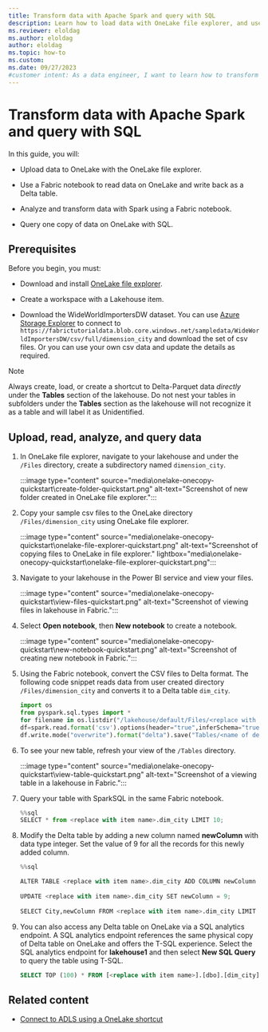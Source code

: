 ```yaml
---
title: Transform data with Apache Spark and query with SQL
description: Learn how to load data with OneLake file explorer, and use a Fabric notebook to transform the data and then query with SQL.
ms.reviewer: eloldag
ms.author: eloldag
author: eloldag
ms.topic: how-to
ms.custom:
ms.date: 09/27/2023
#customer intent: As a data engineer, I want to learn how to transform data with Apache Spark and query it with SQL using OneLake and Fabric notebooks so that I can efficiently analyze and manipulate data in my lakehouse workspace.
---
```


# Transform data with Apache Spark and query with SQL

In this guide, you will:

- Upload data to OneLake with the OneLake file explorer.

- Use a Fabric notebook to read data on OneLake and write back as a Delta table.

- Analyze and transform data with Spark using a Fabric notebook.

- Query one copy of data on OneLake with SQL.

## Prerequisites

Before you begin, you must:

- Download and install [OneLake file explorer](onelake-file-explorer.md).

- Create a workspace with a Lakehouse item.

- Download the WideWorldImportersDW dataset. You can use [Azure Storage Explorer](https://azure.microsoft.com/features/storage-explorer/) to connect to `https://fabrictutorialdata.blob.core.windows.net/sampledata/WideWorldImportersDW/csv/full/dimension_city` and download the set of csv files. Or you can use your own csv data and update the details as required.

> [!NOTE]
> Always create, load, or create a shortcut to Delta-Parquet data *directly* under the **Tables** section of the lakehouse. Do not nest your tables in subfolders under the **Tables** section as the lakehouse will not recognize it as a table and will label it as Unidentified.

## Upload, read, analyze, and query data

1. In OneLake file explorer, navigate to your lakehouse and under the `/Files` directory, create a subdirectory named `dimension_city`.

   :::image type="content" source="media\onelake-onecopy-quickstart\create-folder-quickstart.png" alt-text="Screenshot of new folder created in OneLake file explorer.":::

1. Copy your sample csv files to the OneLake directory `/Files/dimension_city` using OneLake file explorer.

   :::image type="content" source="media\onelake-onecopy-quickstart\onelake-file-explorer-quickstart.png" alt-text="Screenshot of copying files to OneLake in file explorer." lightbox="media\onelake-onecopy-quickstart\onelake-file-explorer-quickstart.png":::

1. Navigate to your lakehouse in the Power BI service and view your files.

   :::image type="content" source="media\onelake-onecopy-quickstart\view-files-quickstart.png" alt-text="Screenshot of viewing files in lakehouse in Fabric.":::

1. Select **Open notebook**, then **New notebook** to create a notebook.

   :::image type="content" source="media\onelake-onecopy-quickstart\new-notebook-quickstart.png" alt-text="Screenshot of creating new notebook in Fabric.":::

1. Using the Fabric notebook, convert the CSV files to Delta format. The following code snippet reads data from user created directory `/Files/dimension_city` and converts it to a Delta table `dim_city`.

   ```python
   import os
   from pyspark.sql.types import *
   for filename in os.listdir("/lakehouse/default/Files/<replace with your folder path>"):
   df=spark.read.format('csv').options(header="true",inferSchema="true").load("abfss://<replace with workspace name>@onelake.dfs.fabric.microsoft.com/<replace with item name>.Lakehouse/Files/<folder name>/"+filename,on_bad_lines="skip")
   df.write.mode("overwrite").format("delta").save("Tables/<name of delta table>")
   ```

1. To see your new table, refresh your view of the `/Tables` directory.

   :::image type="content" source="media\onelake-onecopy-quickstart\view-table-quickstart.png" alt-text="Screenshot of a viewing table in a lakehouse in Fabric.":::

1. Query your table with SparkSQL in the same Fabric notebook.

   ```python
   %%sql
   SELECT * from <replace with item name>.dim_city LIMIT 10;
   ```

1. Modify the Delta table by adding a new column named **newColumn** with data type integer. Set the value of 9 for all the records for this newly added column.

   ```python
   %%sql
   
   ALTER TABLE <replace with item name>.dim_city ADD COLUMN newColumn int;
  
   UPDATE <replace with item name>.dim_city SET newColumn = 9;
  
   SELECT City,newColumn FROM <replace with item name>.dim_city LIMIT 10;
   ```

1. You can also access any Delta table on OneLake via a SQL analytics endpoint. A SQL analytics endpoint references the same physical copy of Delta table on OneLake and offers the T-SQL experience. Select the SQL analytics endpoint for **lakehouse1** and then select **New SQL Query** to query the table using T-SQL.

   ```sql
   SELECT TOP (100) * FROM [<replace with item name>].[dbo].[dim_city];
   ```

## Related content

- [Connect to ADLS using a OneLake shortcut](onelake-shortcuts-adb-quickstart.md)
